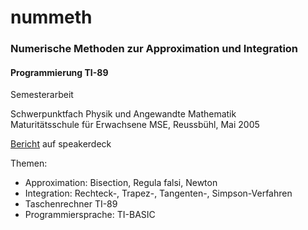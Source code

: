 
# nummeth

### Numerische Methoden zur Approximation und Integration
#### Programmierung TI-89

Semesterarbeit

Schwerpunktfach Physik und Angewandte Mathematik<br>
Maturitätsschule für Erwachsene MSE, Reussbühl, Mai 2005

<a target="_blank" href="https://speakerdeck.com/brugr9/numerische-methoden-approximation-und-integration-bericht">Bericht</a> auf speakerdeck

Themen:
- Approximation: Bisection, Regula falsi, Newton
- Integration: Rechteck-, Trapez-, Tangenten-, Simpson-Verfahren
- Taschenrechner TI-89
- Programmiersprache: TI-BASIC
